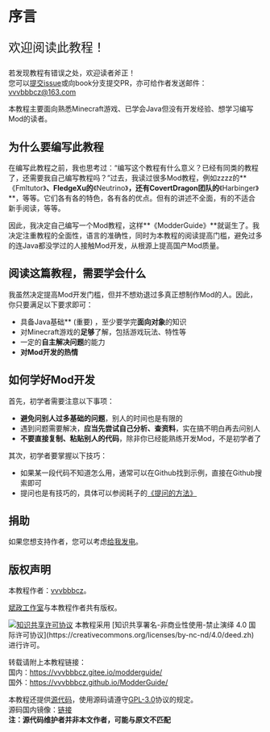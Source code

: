 # 序言

<p style="font-style: inherit;font: bolder;font-size: x-large;">
欢迎阅读此教程！
</p>

若发现教程有错误之处，欢迎读者斧正！  
您可以[提交issue](https://github.com/vvvbbbcz/ModderTutor/issues)或向book分支提交PR，亦可给作者发送邮件：[vvvbbbcz@163.com](mailto:vvvbbbcz@163.com)

本教程主要面向熟悉Minecraft游戏、已学会Java但没有开发经验、想学习编写Mod的读者。

## 为什么要编写此教程

在编写此教程之前，我也思考过：“编写这个教程有什么意义？已经有同类的教程了，还需要我自己编写教程吗？”过去，我读过很多Mod教程，例如zzzz的**《Fmltutor》**、FledgeXu的**《Neutrino》**，还有CovertDragon团队的**《Harbinger》**，等等。它们各有各的特色，各有各的优点。但有的讲述不全面，有的不适合新手阅读，等等。

因此，我决定自己编写一个Mod教程，这样**《ModderGuide》**就诞生了。我决定注重教程的全面性，语言的准确性，同时为本教程的阅读提高门槛，避免过多的连Java都没学过的人接触Mod开发，从根源上提高国产Mod质量。

## 阅读这篇教程，需要学会什么

我虽然决定提高Mod开发门槛，但并不想劝退过多真正想制作Mod的人。因此，你只要满足以下要求即可：

* 具备Java基础** (重要) ，至少要学完**面向对象**的知识
* 对Minecraft游戏的**足够**了解，包括游戏玩法、特性等
* 一定的**自主解决问题**的能力
* **对Mod开发的热情**

## 如何学好Mod开发

首先，初学者需要注意以下事项：

* **避免问别人过多基础的问题**，别人的时间也是有限的
* 遇到问题需要解决，**应当先尝试自己分析、查资料**，实在搞不明白再去问别人
* **不要直接复制、粘贴别人的代码**，除非你已经能熟练开发Mod，不是初学者了

其次，初学者要掌握以下技巧：

* 如果某一段代码不知道怎么用，通常可以在Github找到示例，直接在Github搜索即可
* 提问也是有技巧的，具体可以参阅耗子的[《提问的方法》](https://github.com/Mouse0w0/MinecraftDeveloperGuide#%E6%8F%90%E9%97%AE%E7%9A%84%E6%96%B9%E6%B3%95)

## 捐助

如果您想支持作者，您可以考虑[给我发电](https://afdian.net/@vvvbbbcz)。

## 版权声明

本教程作者：[vvvbbbcz](https://github.com/vvvbbbcz)。

[斌政工作室](https://bzstudio.xyz)与本教程作者共有版权。

<a rel="license" href="https://creativecommons.org/licenses/by-nc-nd/4.0/deed.zh">
    <img alt="知识共享许可协议" style="border-width:0" src="https://i.creativecommons.org/l/by-nc-nd/4.0/88x31.png" /></a>  
本教程采用 [知识共享署名-非商业性使用-禁止演绎 4.0 国际许可协议](https://creativecommons.org/licenses/by-nc-nd/4.0/deed.zh) 进行许可。

转载请附上本教程链接：  
国内：https://vvvbbbcz.gitee.io/modderguide/  
国外：https://vvvbbbcz.github.io/ModderGuide/

本教程还提供[源代码](https://github.com/vvvbbbcz/ModderGuide/tree/master)，使用源码请遵守[GPL-3.0](https://github.com/vvvbbbcz/ModderGuide/blob/master/LICENSE)协议的规定。  
源码国内镜像：[链接](https://gitee.com/vvvbbbcz/ModderGuide/tree/master/)  
**注：源代码维护者并非本文作者，可能与原文不匹配**